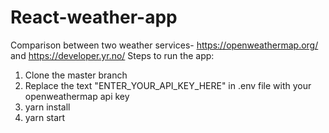 # React-weather-app
Comparison between two weather services- https://openweathermap.org/ and https://developer.yr.no/
Steps to run the app:
1. Clone the master branch
2. Replace the text "ENTER_YOUR_API_KEY_HERE" in .env file with your openweathermap api key
3. yarn install
4. yarn start
